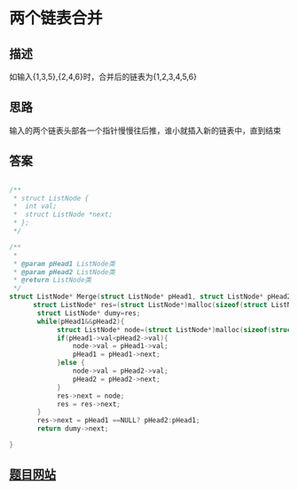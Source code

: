 # 两个链表合并

## 描述
如输入{1,3,5},{2,4,6}时，合并后的链表为{1,2,3,4,5,6}


## 思路
输入的两个链表头部各一个指针慢慢往后推，谁小就插入新的链表中，直到结束
## 答案
``` c

/**
 * struct ListNode {
 *  int val;
 *  struct ListNode *next;
 * };
 */

/**
 *
 * @param pHead1 ListNode类
 * @param pHead2 ListNode类
 * @return ListNode类
 */
struct ListNode* Merge(struct ListNode* pHead1, struct ListNode* pHead2 ) {
      struct ListNode* res=(struct ListNode*)malloc(sizeof(struct ListNode ));
       struct ListNode* dumy=res;
       while(pHead1&&pHead2){
            struct ListNode* node=(struct ListNode*)malloc(sizeof(struct ListNode ));
            if(pHead1->val<pHead2->val){
                node->val = pHead1->val;
                pHead1 = pHead1->next;
            }else {
                node->val = pHead2->val;
                pHead2 = pHead2->next;
            }
            res->next = node;
            res = res->next;
       }
       res->next = pHead1 ==NULL? pHead2:pHead1;
       return dumy->next;

}


```

## [题目网站](https://www.nowcoder.com/practice/d8b6b4358f774294a89de2a6ac4d9337?tpId=308&tqId=23267&ru=%2Fpractice%2Fd8b6b4358f774294a89de2a6ac4d9337&qru=%2Fta%2Falgorithm-start%2Fquestion-ranking&sourceUrl=%2Fexam%2Foj%3Fpage%3D1%26tab%3D%25E7%25AE%2597%25E6%25B3%2595%25E7%25AF%2587%26topicId%3D308)
